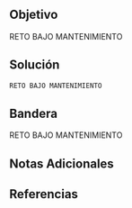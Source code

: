 

## Objetivo
RETO BAJO MANTENIMIENTO

## Solución
```bash
RETO BAJO MANTENIMIENTO
```
## Bandera
RETO BAJO MANTENIMIENTO

## Notas Adicionales 


## Referencias